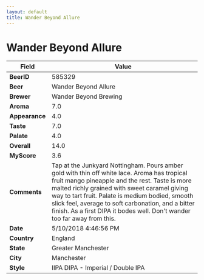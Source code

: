 ```yaml
---
layout: default
title: Wander Beyond Allure
---
```


# Wander Beyond Allure

| Field         | Value     |
|---------------|-----------|
| **BeerID** | 585329 |
| **Beer** | Wander Beyond Allure |
| **Brewer** | Wander Beyond Brewing |
| **Aroma** | 7.0 |
| **Appearance** | 4.0 |
| **Taste** | 7.0 |
| **Palate** | 4.0 |
| **Overall** | 14.0 |
| **MyScore** | 3.6 |
| **Comments** | Tap at the Junkyard Nottingham. Pours amber gold with thin off white lace. Aroma has tropical fruit mango pineapple and the rest. Taste is more malted richly grained with sweet caramel giving way to tart fruit. Palate is medium bodied, smooth slick feel, average to soft carbonation, and a bitter finish. As a first DIPA it bodes well. Don&#39;t wander too far away from this. |
| **Date** | 5/10/2018 4:46:56 PM |
| **Country** | England |
| **State** | Greater Manchester |
| **City** | Manchester |
| **Style** | IIPA DIPA - Imperial / Double IPA |
